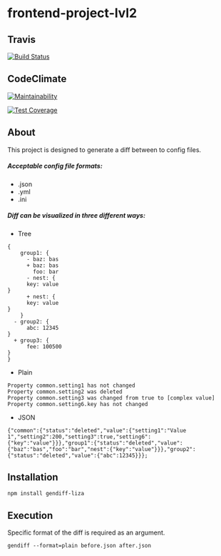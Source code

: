 # frontend-project-lvl2

## Travis

[![Build Status](https://travis-ci.org/kazakova-liza/frontend-project-lvl2.svg?branch=master)](https://travis-ci.org/kazakova-liza/frontend-project-lvl2)

## CodeClimate

[![Maintainability](https://api.codeclimate.com/v1/badges/f6f5fccc1d253d8a889d/maintainability)](https://codeclimate.com/github/kazakova-liza/frontend-project-lvl2/maintainability)

[![Test Coverage](https://api.codeclimate.com/v1/badges/f6f5fccc1d253d8a889d/test_coverage)](https://codeclimate.com/github/kazakova-liza/frontend-project-lvl2/test_coverage)

## About

This project is designed to generate a diff between to config files.

##### Acceptable config file formats:
* .json
* .yml
* .ini

##### Diff can be visualized in three different ways:
* Tree
<pre><code>{
    group1: {
      - baz: bas
      + baz: bas
        foo: bar
      - nest: {
      key: value
}
      + nest: {
      key: value
}
    }
  - group2: {
      abc: 12345
}
  + group3: {
      fee: 100500
}
}
</code></pre>
* Plain
<pre><code>Property common.setting1 has not changed
Property common.setting2 was deleted
Property common.setting3 was changed from true to [complex value]
Property common.setting6.key has not changed
</code></pre>
* JSON
<pre><code>{"common":{"status":"deleted","value":{"setting1":"Value 1","setting2":200,"setting3":true,"setting6":{"key":"value"}}},"group1":{"status":"deleted","value":{"baz":"bas","foo":"bar","nest":{"key":"value"}}},"group2":{"status":"deleted","value":{"abc":12345}}};
</code></pre>

## Installation

```
npm install gendiff-liza
```

## Execution

Specific format of the diff is required as an argument.

```
gendiff --format=plain before.json after.json
```

